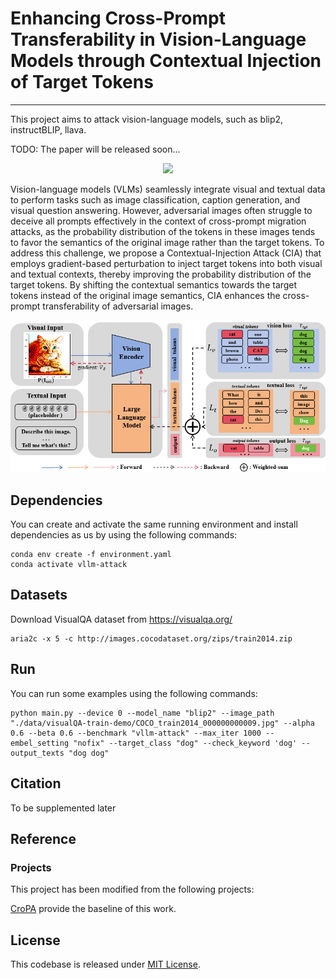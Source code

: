 # Enhancing Cross-Prompt Transferability in Vision-Language Models through Contextual Injection of Target Tokens

---
This project aims to attack vision-language models, such as blip2, instructBLIP, llava.

TODO: The paper will be released soon...

<div align="center">

![](https://camo.githubusercontent.com/83d3746e5881c1867665223424263d8e604df233d0a11aae0813e0414d433943/68747470733a2f2f696d672e736869656c64732e696f2f62616467652f6c6963656e73652d4d49542d626c75652e737667)

</div align="center">

Vision-language models (VLMs) seamlessly integrate visual and textual data to perform tasks such as image classification, caption generation, and visual question answering. However, adversarial images often struggle to deceive all prompts effectively in the context of cross-prompt migration attacks, as the probability distribution of the tokens in these images tends to favor the semantics of the original image rather than the target tokens. To address this challenge, we propose a Contextual-Injection Attack (CIA) that employs gradient-based perturbation to inject target tokens into both visual and textual contexts, thereby improving the probability distribution of the target tokens. By shifting the contextual semantics towards the target tokens instead of the original image semantics, CIA enhances the cross-prompt transferability of adversarial images. 

![Overall Stucture](assets/framework.png)

## Dependencies

You can create and activate the same running environment and install dependencies as us by using the following commands:

```
conda env create -f environment.yaml
conda activate vllm-attack
```

## Datasets

Download VisualQA dataset from https://visualqa.org/

```
aria2c -x 5 -c http://images.cocodataset.org/zips/train2014.zip
```

## Run

You can run some examples using the following commands:

```
python main.py --device 0 --model_name "blip2" --image_path "./data/visualQA-train-demo/COCO_train2014_000000000009.jpg" --alpha 0.6 --beta 0.6 --benchmark "vllm-attack" --max_iter 1000 --embel_setting "nofix" --target_class "dog" --check_keyword 'dog' --output_texts "dog dog"
```

## Citation

To be supplemented later


## Reference

### Projects

This project has been modified from the following projects:

[CroPA](https://github.com/Haochen-Luo/CroPA) provide the baseline of this work.

## License
This codebase is released under [MIT License](LICENSE).
